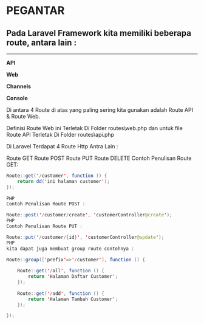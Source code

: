 # PEGANTAR
## Pada Laravel Framework kita memiliki beberapa route, antara lain :
---
**API**

**Web**

**Channels**

**Console**


Di antara 4 Route di atas yang paling sering kita gunakan adalah Route API & Route Web.

Definisi Route Web ini Terletak Di Folder routes\web.php dan untuk file Route API Terletak Di Folder routes\api.php

Di Laravel Terdapat 4 Route Http Antra Lain :

Route GET
Route POST
Route PUT
Route DELETE
Contoh Penulisan Route GET:
```java
Route::get('/customer', function () {    
    return dd('ini halaman customer');
});
﻿
PHP
Contoh Penulisan Route POST :

Route::post('/customer/create', 'customerController@create');
PHP
Contoh Penulisan Route PUT :

Route::put('/customer/{id}', 'customerController@update');
PHP
kita dapat juga membuat group route contohnya :

Route::group(['prefix'=>'/customer'], function () {
    
    Route::get('/all', function () {
        return 'Halaman Daftar Customer';
    });
    
    Route::get('/add', function () {
        return 'Halaman Tambah Customer';
    });

});
```
